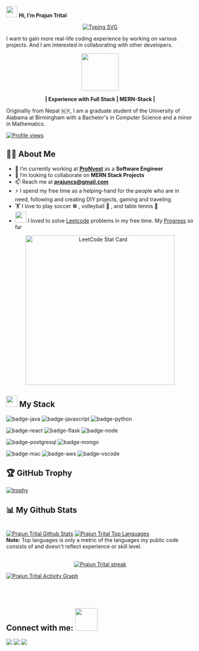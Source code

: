 <div align="left">
  <img src="https://raw.githubusercontent.com/MartinHeinz/MartinHeinz/master/wave.gif" width="30px"> <strong>Hi, I’m Prajun Trital </strong>
</div>

<div align="center">
  
[![Typing SVG](https://readme-typing-svg.herokuapp.com?font=IBM+Plex+Sans&color=blue&size=35&center=true&vCenter=true&width=650&lines=I'm+a+Software+Engineer;Always+willing+to+learn+new+skills;I+like+to+solve+DSA+problems;MERN+Stack;Leetcode)](https://git.io/typing-svg)
</div>

I want to gain more real-life coding experience by working on various projects. And I am interested in collaborating with other developers.

<p align="center">
  <img src="https://media.giphy.com/media/Jz7eUZut4DSl04bz2q/giphy.gif" width="100px">
</p>

<p align="center">
  <strong> | Experience with Full Stack | MERN-Stack |  </strong>
</p>


Originallly from Nepal :nepal:, I am a graduate student of the University of Alabama at Birmingham with a Bachelor's in Computer Science and a minor in Mathematics.


<a href="https://gpvc.arturio.dev/prajun7" align="center">![Profile views](https://gpvc.arturio.dev/prajun7)</a>

## 🙋‍♂️ About Me
- 🔭 I’m currently working at **[ProNvest](https://www.pronvest.com/)** as a **Software Engineer**
- 👯 I’m looking to collaborate on **MERN Stack Projects**
- 📫 Reach me at **prajuncs@gmail.com**
- ⚡ I spend my free time as a helping-hand for the people who are in need, following and creating DIY projects, gaming and traveling
- 🏋️‍ I love to play soccer ⚽️ , volleyball 🏐 , and table tennis 🏓
- <img src="https://media.giphy.com/media/ObNTw8Uzwy6KQ/giphy.gif" width="30px"> I loved to solve [Leetcode](https://leetcode.com/prajun_t/)  problems in my free time. My [Progress](https://github.com/prajun77/Leetcode) so far<br>

<p align="center">
    <a href="https://leetcode.card.workers.dev/prajun_t?theme=dark&font=baloo&extension=null">
      <img alt="LeetCode Stat Card" src="https://leetcode.card.workers.dev/prajun_t?theme=auto&font=baloo&extension=null" width="400"/>
    </a>
</p>

## <img src = "https://media2.giphy.com/media/QssGEmpkyEOhBCb7e1/giphy.gif?cid=ecf05e47a0n3gi1bfqntqmob8g9aid1oyj2wr3ds3mg700bl&rid=giphy.gif" width = 30px> My Stack
![badge-java](https://img.shields.io/badge/code-java-00FFFD?style=for-the-badge&logo=java&logoColor=white&labelColor=21223e)
![badge-javascript](https://img.shields.io/badge/code-javascript-00FFFD?style=for-the-badge&logo=javascript&logoColor=white&labelColor=21223e)
![badge-python](https://img.shields.io/badge/code-python-00FFFD?style=for-the-badge&logo=python&logoColor=white&labelColor=21223e)

![badge-react](https://img.shields.io/badge/framework-react-00FFFD?style=for-the-badge&logo=react&logoColor=white&labelColor=21223e)
![badge-flask](https://img.shields.io/badge/framework-flask-00FFFD?style=for-the-badge&logo=flask&logoColor=white&labelColor=21223e)
![badge-node](https://img.shields.io/badge/code-node_js-00FFFD?style=for-the-badge&logo=npm&logoColor=white&labelColor=21223e)

![badge-postgresql](https://img.shields.io/badge/database-postgresql-00FFFD?style=for-the-badge&logo=postgresql&logoColor=white&labelColor=21223e)
![badge-mongo](https://img.shields.io/badge/database-mongodb-00FFFD?style=for-the-badge&logo=mongodb&logoColor=white&labelColor=21223e)

![badge-mac](https://img.shields.io/badge/os-mac-00FFFD?style=for-the-badge&logo=apple&logoColor=white&labelColor=21223e)
![badge-aws](https://img.shields.io/badge/cloud-aws-00FFFD?style=for-the-badge&logo=amazon&logoColor=white&labelColor=21223e)
![badge-vscode](https://img.shields.io/badge/editor-vscode-00FFFD?style=for-the-badge&logo=visual-studio-code&logoColor=white&labelColor=21223e)


## 🏆 GitHub Trophy
[![trophy](https://github-profile-trophy.vercel.app/?username=prajun7&column=8)](https://github-profile-trophy.vercel.app/?username=prajun7&column=8)

## 📊 My Github Stats
  <br/>
    <a href="https://github.com/prajun7/github-readme-stats"><img alt="Prajun Trital Github Stats" src="https://github-readme-stats.vercel.app/api?username=prajun7&show_icons=true&count_private=true&theme=react&hide_border=true&bg_color=0D1117" /></a>
  <a href="https://github.com/prajun7/github-readme-stats"><img alt="Prajun Trital Top Languages" src="https://github-readme-stats.vercel.app/api/top-langs/?username=prajun7&langs_count=8&count_private=true&layout=compact&theme=react&hide_border=true&bg_color=0D1117" /></a>
  <br/>
  <b>Note:</b> Top languages is only a metric of the languages my public code consists of and doesn't reflect experience or skill level.
<br/>
<br/>

<p align="center">
    <a href="https://github.com/prajun7/github-readme-streak-stats">
        <img title="🔥 Get streak stats for your profile at git.io/streak-stats" alt="Prajun Trital streak" src="https://github-readme-streak-stats.herokuapp.com/?user=prajun7&theme=black-ice&hide_border=true&stroke=0000&background=060A0CD0"/>
    </a>
</p>


<a href="https://github.com/prajun7/github-readme-activity-graph"><img alt="Prajun Trital Activity Graph" src="https://activity-graph.herokuapp.com/graph?username=prajun7&bg_color=0D1117&color=5BCDEC&line=5BCDEC&point=FFFFFF&hide_border=true" /></a>

<br/>
<br/>

## Connect with me: <img src='https://raw.githubusercontent.com/ShahriarShafin/ShahriarShafin/main/Assets/handshake.gif' width="60px">
<p align="left">

<a href = "https://www.linkedin.com/in/prajun-trital-b51626163/"><img src="https://img.icons8.com/fluent/48/000000/linkedin.png"/></a>
<a href = "https://www.instagram.com/prajun_t/"><img src="https://img.icons8.com/fluent/48/000000/instagram-new.png"/></a>
<a href = "mailto:prajuncs@gmail.com"><img src="https://img.icons8.com/fluent/48/000000/gmail.png"/></a>

</p>

<!---
prajun77/prajun77 is a ✨ special ✨ repository because its `README.md` (this file) appears on your GitHub profile.
You can click the Preview link to take a look at your changes.
--->
